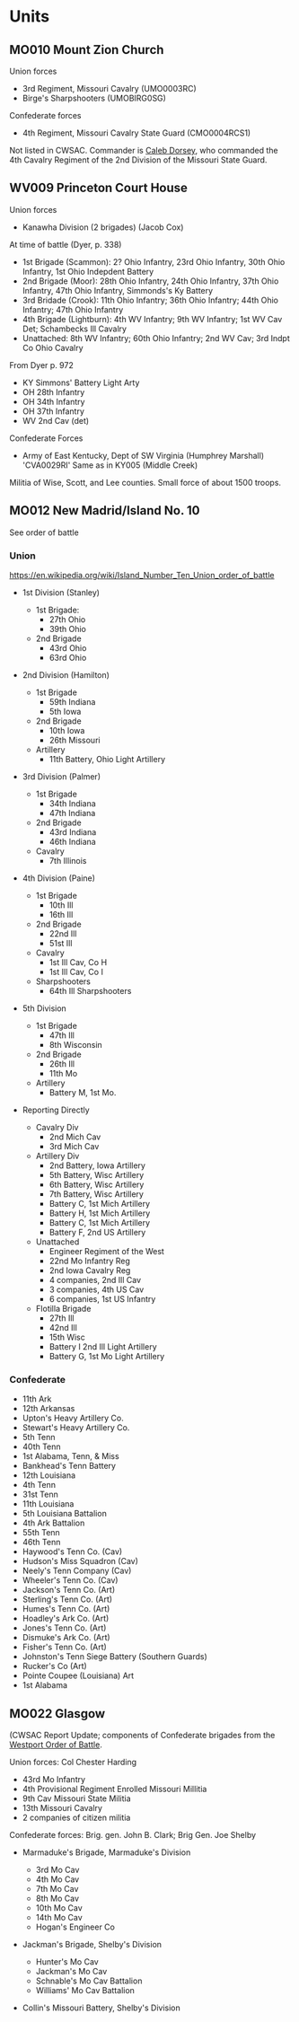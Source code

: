 # Units

## MO010 Mount Zion Church

Union forces

- 3rd Regiment, Missouri Cavalry (UMO0003RC)
- Birge's Sharpshooters (UMOBIRG0SG)

Confederate forces

- 4th Regiment, Missouri Cavalry State Guard (CMO0004RCS1)

Not listed in CWSAC. Commander is [Caleb Dorsey](https://en.wikipedia.org/wiki/Caleb_W._Dorsey), who commanded the 4th Cavalry Regiment of the 2nd Division of the Missouri State Guard.

## WV009 Princeton Court House

Union forces

- Kanawha Division (2 brigades) (Jacob Cox)

At time of battle (Dyer, p. 338)

- 1st Brigade (Scammon): 2? Ohio Infantry, 23rd Ohio Infantry, 30th Ohio Infantry, 1st Ohio Indepdent Battery
- 2nd Brigade (Moor): 28th Ohio Infantry, 24th Ohio Infantry, 37th Ohio Infantry, 47th Ohio Infantry, Simmonds's Ky Battery
- 3rd Bridade (Crook): 11th Ohio Infantry; 36th Ohio Infantry; 44th Ohio Infantry; 47th Ohio Infantry
- 4th Brigade (Lightburn): 4th WV Infantry; 9th WV Infantry; 1st WV Cav Det; Schambecks Ill Cavalry
- Unattached: 8th WV Infantry; 60th Ohio Infantry; 2nd WV Cav; 3rd Indpt Co Ohio Cavalry

From Dyer p. 972

- KY Simmons' Battery Light Arty
- OH 28th Infantry
- OH 34th Infantry
- OH 37th Infantry
- WV 2nd Cav (det)

Confederate Forces

- Army of East Kentucky, Dept of SW Virginia (Humphrey Marshall) 'CVA0029RI' Same as in KY005 (Middle Creek)

Militia of Wise, Scott, and Lee counties. Small force of about 1500 troops.

## MO012 New Madrid/Island No. 10

See order of battle

### Union

https://en.wikipedia.org/wiki/Island_Number_Ten_Union_order_of_battle

- 1st Division (Stanley)

  - 1st Brigade: 
      - 27th Ohio
      - 39th Ohio
  - 2nd Brigade
      - 43rd Ohio
      - 63rd Ohio
- 2nd Division (Hamilton)
  - 1st Brigade
      - 59th Indiana
      - 5th Iowa
  - 2nd Brigade
      - 10th Iowa
      - 26th Missouri
  - Artillery
      - 11th Battery, Ohio Light Artillery
- 3rd Division (Palmer)
    - 1st Brigade
        - 34th Indiana
        - 47th Indiana
    - 2nd Brigade
        - 43rd Indiana
        - 46th Indiana
    - Cavalry
        - 7th Illinois
- 4th Division (Paine)
    - 1st Brigade
        - 10th Ill
        - 16th Ill
    - 2nd Brigade
        - 22nd Ill
        - 51st Ill
    - Cavalry
        - 1st Ill Cav, Co H
        - 1st Ill Cav, Co I
    - Sharpshooters
        - 64th Ill Sharpshooters
- 5th Division
    - 1st Brigade
        - 47th Ill
        - 8th Wisconsin
    - 2nd Brigade
        - 26th Ill
        - 11th Mo
    - Artillery
        - Battery M, 1st Mo.
- Reporting Directly
    - Cavalry Div
        - 2nd Mich Cav
        - 3rd Mich Cav
    - Artillery Div
        - 2nd Battery, Iowa Artillery
        - 5th Battery, Wisc Artillery
        - 6th Battery, Wisc Artillery
        - 7th Battery, Wisc Artillery
        - Battery C, 1st Mich Artillery
        - Battery H, 1st Mich Artillery
        - Battery C, 1st Mich Artillery
        - Battery F, 2nd US Artillery
    - Unattached
        - Engineer Regiment of the West
        - 22nd Mo Infantry Reg
        - 2nd Iowa Cavalry Reg
        - 4 companies, 2nd Ill Cav
        - 3 companies, 4th US Cav
        - 6 companies, 1st US Infantry
    - Flotilla Brigade
        - 27th Ill
        - 42nd Ill
        - 15th Wisc
        - Battery I 2nd Ill Light Artillery
        - Battery G, 1st Mo Light Artillery
        
### Confederate

- 11th Ark
- 12th Arkansas
- Upton's Heavy Artillery Co.
- Stewart's Heavy Artillery Co.
- 5th Tenn
- 40th Tenn
- 1st Alabama, Tenn, & Miss
- Bankhead's Tenn Battery
- 12th Louisiana
- 4th Tenn
- 31st Tenn
- 11th Louisiana
- 5th Louisiana Battalion
- 4th Ark Battalion
- 55th Tenn
- 46th Tenn
- Haywood's Tenn Co. (Cav)
- Hudson's Miss Squadron (Cav)
- Neely's Tenn Company (Cav)
- Wheeler's Tenn Co. (Cav)
- Jackson's Tenn Co. (Art)
- Sterling's Tenn Co. (Art)
- Humes's Tenn Co. (Art)
- Hoadley's Ark Co. (Art)
- Jones's Tenn Co. (Art)
- Dismuke's Ark Co. (Art)
- Fisher's Tenn Co. (Art)
- Johnston's Tenn Siege Battery (Southern Guards)
- Rucker's Co (Art)
- Pointe Coupee (Louisiana) Art
- 1st Alabama
      

## MO022 Glasgow

(CWSAC Report Update; components of Confederate brigades from the [Westport Order of Battle](https://en.wikipedia.org/wiki/Westport_Confederate_order_of_battle).

Union forces: Col Chester Harding

- 43rd Mo Infantry
- 4th Provisional Regiment Enrolled Missouri Millitia
- 9th Cav Missouri State Militia
- 13th Missouri Cavalry
- 2 companies of citizen militia

Confederate forces: Brig. gen. John B. Clark; Brig Gen. Joe Shelby

- Marmaduke's Brigade, Marmaduke's Division

  - 3rd Mo Cav
  - 4th Mo Cav
  - 7th Mo Cav
  - 8th Mo Cav
  - 10th Mo Cav
  - 14th Mo Cav
  - Hogan's Engineer Co

- Jackman's Brigade, Shelby's Division

  - Hunter's Mo Cav
  - Jackman's Mo Cav
  - Schnable's Mo Cav Battalion
  - Williams' Mo Cav Battalion
  
- Collin's Missouri Battery, Shelby's Division

